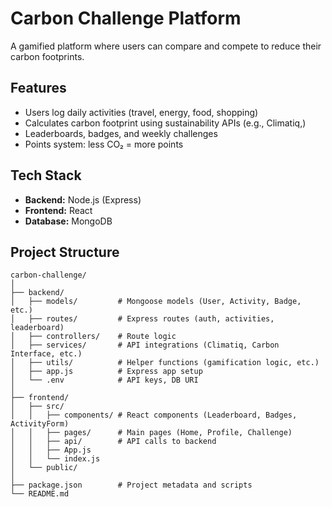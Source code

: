 # Carbon Challenge Platform

A gamified platform where users can compare and compete to reduce their carbon footprints.

## Features
- Users log daily activities (travel, energy, food, shopping)
- Calculates carbon footprint using sustainability APIs (e.g., Climatiq,)
- Leaderboards, badges, and weekly challenges
- Points system: less CO₂ = more points

## Tech Stack
- **Backend:** Node.js (Express)
- **Frontend:** React
- **Database:** MongoDB

## Project Structure
```
carbon-challenge/
│
├── backend/
│   ├── models/         # Mongoose models (User, Activity, Badge, etc.)
│   ├── routes/         # Express routes (auth, activities, leaderboard)
│   ├── controllers/    # Route logic
│   ├── services/       # API integrations (Climatiq, Carbon Interface, etc.)
│   ├── utils/          # Helper functions (gamification logic, etc.)
│   ├── app.js          # Express app setup
│   └── .env            # API keys, DB URI
│
├── frontend/
│   ├── src/
│   │   ├── components/ # React components (Leaderboard, Badges, ActivityForm)
│   │   ├── pages/      # Main pages (Home, Profile, Challenge)
│   │   ├── api/        # API calls to backend
│   │   ├── App.js
│   │   └── index.js
│   └── public/
│
├── package.json        # Project metadata and scripts
└── README.md
``` 